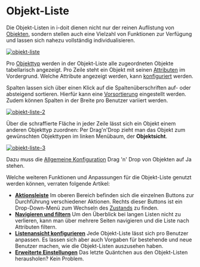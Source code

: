 # Objekt-Liste

Die Objekt-Listen in i-doit dienen nicht nur der reinen Auflistung von [Objekten](../struktur-it-dokumentation.md), sondern stellen auch eine Vielzahl von Funktionen zur Verfügung und lassen sich nahezu vollständig individualisieren.

[![objekt-liste](../../assets/images/de/grundlagen/objekt-listen/1-ol.png)](../../assets/images/de/grundlagen/objekt-listen/1-ol.png)

Pro [Objekttyp](../struktur-it-dokumentation.md) werden in der Objekt-Liste alle zugeordneten Objekte tabellarisch angezeigt. Pro Zeile steht ein Objekt mit seinen [Attributen](../struktur-it-dokumentation.md) im Vordergrund. Welche Attribute angezeigt werden, kann [konfiguriert](../objekt-liste/listenansicht-konfigurieren.md) werden.

Spalten lassen sich über einen Klick auf die Spaltenüberschriften auf- oder absteigend sortieren. Hierfür kann eine [Vorsortierung](../objekt-liste/listenansicht-konfigurieren.md) eingestellt werden. Zudem können Spalten in der Breite pro Benutzer variiert werden.

[![objekt-liste-2](../../assets/images/de/grundlagen/objekt-listen/2-ol.gif)](../../assets/images/de/grundlagen/objekt-listen/2-ol.gif)

Über die schraffierte Fläche in jeder Zeile lässt sich ein Objekt einem anderen Objekttyp zuordnen: 
Per Drag'n'Drop zieht man das Objekt zum gewünschten Objekttypen im linken Menübaum, der **Objektsicht**.

[![objekt-liste-3](../../assets/images/de/grundlagen/objekt-listen/3-ol.gif)](../../assets/images/de/grundlagen/objekt-listen/3-ol.gif)
<!---Todo: Fixme--->
Dazu muss die [Allgemeine Konfiguration](https://kb.i-doit.com/display/de/CMDB+Einstellungen#CMDBEinstellungen-AllgemeineEinstellungen) Drag 'n' Drop von Objekten auf Ja stehen.

Welche weiteren Funktionen und Anpassungen für die Objekt-Liste genutzt werden können, verraten folgende Artikel:

- **[Aktionsleiste](aktionsleiste.md)** Im oberen Bereich befinden sich die einzelnen Buttons zur  Durchführung verschiedener Aktionen. Rechts dieser Buttons ist ein Drop-Down-Menü zum Wechseln des [Zustands](../lebens-und-dokumentationszyklus.md) zu finden.
- **[Navigieren und filtern](navigieren-und-filtern.md)** Um den Überblick bei langen Listen nicht zu verlieren, kann man über mehrere Seiten navigieren und die Liste nach Attributen filtern.
- **[Listenansicht konfigurieren](listenansicht-konfigurieren.md)** Jede Objekt-Liste lässt sich pro Benutzer anpassen. Es lassen sich aber auch Vorgaben für bestehende und neue Benutzer machen, wie die Objekt-Listen auszusehen haben.
- **[Erweiterte Einstellungen](erweiterte-einstellungen.md)** Das letzte Quäntchen aus den Objekt-Listen herausholen? Kein Problem.